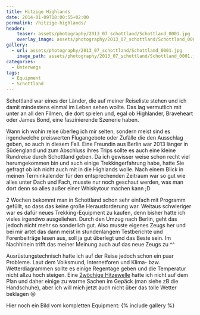 ```yaml
---
title: Hitzige Highlands
date: 2014-01-09T18:00:55+02:00
permalink: /hitzige-highlands/
header:
    teaser: assets/photography/2013_07_schottland/Schottland_0001.jpg
    overlay_image: assets/photography/2013_07_schottland/Schottland_0001.jpg
gallery:
  - url: assets/photography/2013_07_schottland/Schottland_0001.jpg
    image_path: assets/photography/2013_07_schottland/Schottland_0001.jpg
categories:
  - Unterwegs
tags:
  - Equipment
  - Schottland
---
```


Schottland war eines der Länder, die auf meiner Reiseliste stehen und ich damit mindestens einmal im Leben sehen wollte. 
Das lag vermutlich mit unter an all den Filmen, die dort spielen und, egal ob Highlander, Braveheart oder James Bond, eine faszinierende Szenerie haben.

Wann ich wohin reise überleg ich mir selten, sondern meist sind es irgendwelche preiswerten Flugangebote oder 
Zufälle die den Ausschlag geben, so auch in diesem Fall. Eine Freundin aus Berlin war 2013 länger in Südengland und 
zum Abschluss ihres Trips sollte es auch eine kleine Rundreise durch Schottland geben. 
Da ich gewisser weise schon recht viel herumgekommen bin und auch einige Trekkingerfahrung habe, 
hatte Sie gefragt ob ich nicht auch mit in die Highlands wolle. Nach einem Blick in meinen Terminkalender für den 
entsprechenden Zeitraum war so gut wie alles unter Dach und Fach, musste nur noch geschaut werden, 
was man dort denn so alles außer einer Whiskytour machen kann ;D

2 Wochen bekommt man in Schottland schon sehr einfach mit Programm gefüllt, so dass das keine große Herausforderung war. 
Weitaus schwieriger war es dafür neues Trekking-Equipment zu kaufen, denn bisher hatte ich vieles irgendwo ausgeliehen. 
Durch den Umzug nach Berlin, geht das jedoch nicht mehr so sonderlich gut. 
Also musste eigenes Zeugs her und bei mir artet das dann meist in stundenlangem Testberichte und Forenbeiträge lesen aus, 
soll ja gut überlegt und das Beste sein. Im Nachhinein trifft das meiner Meinung auch auf das neue Zeugs zu ^^

Ausrüstungstechnisch hatte ich auf der Reise jedoch schon ein paar Probleme. 
Laut dem Volksmund, Internetforen und Klima- bzw. Wetterdiagrammen sollte es einige Regentage geben und die Temperatur nicht allzu hoch steigen. 
Eine [2wöchige Hitzewelle](http://www.bbc.co.uk/news/uk-scotland-23608806) hatte ich nicht auf dem Plan 
und daher einige zu warme Sachen im Gepäck (man siehe zB die Handschuhe), aber ich will mich jetzt auch nicht über das tolle Wetter beklagen 😛

Hier noch ein Bild vom kompletten Equipment:
{% include gallery %}